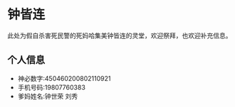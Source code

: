 # 钟皆连
此处为假自杀害死民警的死妈哈集美钟皆连的灵堂，欢迎祭拜，也欢迎补充信息。
## 个人信息

+ 神必数字:450460200802110921
+ 手机号码:19807760383
+ 爹妈姓名:钟世荣 刘秀
